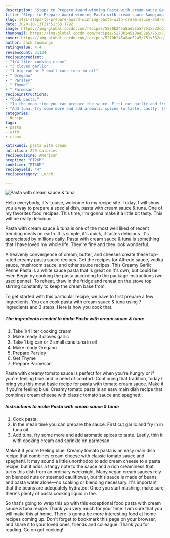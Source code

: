 ```yaml
---
description: "Steps to Prepare Award-winning Pasta with cream sauce &amp;amp; tuna"
title: "Steps to Prepare Award-winning Pasta with cream sauce &amp;amp; tuna"
slug: 1421-steps-to-prepare-award-winning-pasta-with-cream-sauce-and-amp-tuna
date: 2020-10-13T21:51:53.179Z
image: https://img-global.cpcdn.com/recipes/5270b245a8ae52a5/751x532cq70/pasta-with-cream-sauce-tuna-recipe-main-photo.jpg
thumbnail: https://img-global.cpcdn.com/recipes/5270b245a8ae52a5/751x532cq70/pasta-with-cream-sauce-tuna-recipe-main-photo.jpg
cover: https://img-global.cpcdn.com/recipes/5270b245a8ae52a5/751x532cq70/pasta-with-cream-sauce-tuna-recipe-main-photo.jpg
author: Jack Cummings
ratingvalue: 4.4
reviewcount: 31134
recipeingredient:
- "1/4 liter cooking cream"
- "3 cloves garlic"
- "1 big can or 2 small cans tuna in oil"
- " Oregano"
- " Parsley"
- " Thyme"
- " Parmesan"
recipeinstructions:
- "Cook pasta."
- "In the mean time you can prepare the sauce. First cut garlic and fry in in tuna oil."
- "Add tuna, fry some more and add aromatic spices to taste. Lastly, thin it with cooking cream and sprinkle on parmesan."
categories:
- Recipe
tags:
- pasta
- with
- cream

katakunci: pasta with cream 
nutrition: 229 calories
recipecuisine: American
preptime: "PT26M"
cooktime: "PT56M"
recipeyield: "4"
recipecategory: Lunch

---
```



![Pasta with cream sauce &amp; tuna](https://img-global.cpcdn.com/recipes/5270b245a8ae52a5/751x532cq70/pasta-with-cream-sauce-tuna-recipe-main-photo.jpg)

Hello everybody, it's Louise, welcome to my recipe site. Today, I will show you a way to prepare a special dish, pasta with cream sauce &amp; tuna. One of my favorites food recipes. This time, I'm gonna make it a little bit tasty. This will be really delicious.

Pasta with cream sauce &amp; tuna is one of the most well liked of recent trending meals on earth. It is simple, it's quick, it tastes delicious. It's appreciated by millions daily. Pasta with cream sauce &amp; tuna is something that I have loved my whole life. They're fine and they look wonderful.

A heavenly convergence of cream, butter, and cheeses create these top-rated creamy pasta sauce recipes. Get the recipes for Alfredo sauce, vodka sauce, mushroom sauce, and other sauce recipes. This Creamy Garlic Penne Pasta is a white sauce pasta that is great on it&#39;s own, but could be even Begin by cooking the pasta according to the package instructions (we used penne). To reheat, thaw in the fridge and reheat on the stove top stirring constantly to keep the cream base from.


To get started with this particular recipe, we have to first prepare a few ingredients. You can cook pasta with cream sauce &amp; tuna using 7 ingredients and 3 steps. Here is how you cook that.

<!--inarticleads1-->

##### The ingredients needed to make Pasta with cream sauce &amp; tuna:

1. Take 1/4 liter cooking cream
1. Make ready 3 cloves garlic
1. Take 1 big can or 2 small cans tuna in oil
1. Make ready  Oregano
1. Prepare  Parsley
1. Get  Thyme
1. Prepare  Parmesan


Pasta with creamy tomato sauce is perfect for when you&#39;re hungry or if you&#39;re feeling blue and in need of comfort. Continuing that tradition, today I bring you this most basic recipe for pasta with tomato cream sauce. Make it if you&#39;re feeling blue. Creamy tomato pasta is an easy main dish recipe that combines cream cheese with classic tomato sauce and spaghetti. 

<!--inarticleads2-->

##### Instructions to make Pasta with cream sauce &amp; tuna:

1. Cook pasta.
1. In the mean time you can prepare the sauce. First cut garlic and fry in in tuna oil.
1. Add tuna, fry some more and add aromatic spices to taste. Lastly, thin it with cooking cream and sprinkle on parmesan.


Make it if you&#39;re feeling blue. Creamy tomato pasta is an easy main dish recipe that combines cream cheese with classic tomato sauce and spaghetti. It may sound a little unorthodox to add cream cheese to a pasta recipe, but it adds a tangy note to the sauce and a rich creaminess that turns this dish from an ordinary weeknight. Many vegan cream sauces rely on blended nuts or steamed cauliflower, but this sauce is made of beans and pasta water alone—no soaking or blending necessary. It&#39;s important that the beans are adequately hydrated: Once you start mashing, make sure there&#39;s plenty of pasta cooking liquid in the. 

So that's going to wrap this up with this exceptional food pasta with cream sauce &amp; tuna recipe. Thank you very much for your time. I am sure that you will make this at home. There is gonna be more interesting food at home recipes coming up. Don't forget to bookmark this page on your browser, and share it to your loved ones, friends and colleague. Thank you for reading. Go on get cooking!
